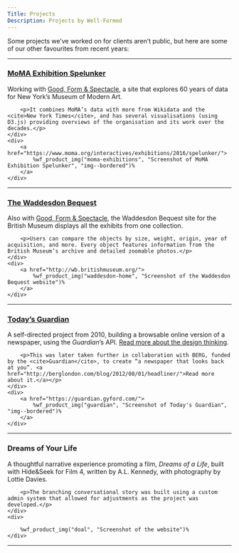 ```yaml
---
Title: Projects
Description: Projects by Well-Formed
---
```


Some projects we’ve worked on for clients aren’t public, but here are some of our other favourites from recent&nbsp;years:

<hr>

<section class="grid grid--2-1">
    <div>
        <h3>
            <a href="http://spelunker.moma.org/">MoMA Exhibition Spelunker</a>
        </h3>
        <p>Working with <a href="http://goodformandspectacle.com">Good, Form & Spectacle</a>, a site that explores 60 years of data for New York’s Museum of Modern Art.</p>

        <p>It combines MoMA’s data with more from Wikidata and the <cite>New York Times</cite>, and has several visualisations (using D3.js) providing overviews of the organisation and its work over the decades.</p>
    </div>
    <div>
        <a href="https://www.moma.org/interactives/exhibitions/2016/spelunker/">
            %wf_product_img("moma-exhibitions", "Screenshot of MoMA Exhibition Spelunker", "img--bordered")%
        </a>
    </div>
</section>

<hr>

<section class="grid grid--2-1">
    <div>
        <h3>
            <a href="http://wb.britishmuseum.org/">The Waddesdon Bequest</a>
        </h3>
        <p>Also with <a href="http://goodformandspectacle.com">Good, Form & Spectacle</a>, the Waddesdon Bequest site for the British Museum displays all the exhibits from one collection.</p>

        <p>Users can compare the objects by size, weight, origin, year of acquisition, and more. Every object features information from the British Museum’s archive and detailed zoomable photos.</p>
    </div>
    <div>
        <a href="http://wb.britishmuseum.org/">
            %wf_product_img("waddesdon-home", "Screenshot of the Waddesdon Bequest website")%
        </a>
    </div>
</section>

<hr>

<section class="grid grid--2-1">
    <div>
        <h3>
            <a href="https://guardian.gyford.com/">Today’s Guardian</a>
        </h3>
        <p>A self-directed project from 2010, building a browsable online version of a newspaper, using the <cite>Guardian</cite>’s API. <a href="https://www.gyford.com/phil/writing/2010/06/09/todays-guardian/">Read more about the design thinking</a>.</p>

        <p>This was later taken further in collaboration with BERG, funded by the <cite>Guardian</cite>, to create “a newspaper that looks back at you”. <a href="http://berglondon.com/blog/2012/08/01/headliner/">Read more about it.</a></p>
    </div>
    <div>
        <a href="https://guardian.gyford.com/">
            %wf_product_img("guardian", "Screenshot of Today's Guardian", "img--bordered")%
        </a>
    </div>
</section>

<hr>

<section class="grid grid--2-1">
    <div>
        <h3>
            Dreams of Your Life
        </h3>
        <p>A thoughtful narrative experience promoting a film, <cite>Dreams of a Life</cite>, built with Hide&Seek for Film 4, written by A.L. Kennedy, with photography by Lottie Davies.</p>

        <p>The branching conversational story was built using a custom admin system that allowed for adjustments as the project was developed.</p>
    </div>
    <div>
        
        %wf_product_img("doal", "Screenshot of the website")%
    </div>
</section>

<hr>
